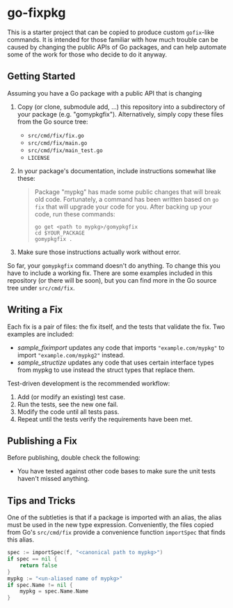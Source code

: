 go-fixpkg
=========

This is a starter project that can be copied to produce custom
`gofix`-like commands.  It is intended for those familiar with how much
trouble can be caused by changing the public APIs of Go packages, and
can help automate some of the work for those who decide to do it anyway.

Getting Started
---------------

Assuming you have a Go package with a public API that is changing

1.	Copy (or clone, submodule add, ...) this repository into a
	subdirectory of your package (e.g. "gomypkgfix").  Alternatively,
	simply copy these files from the Go source tree:
	- `src/cmd/fix/fix.go`
	- `src/cmd/fix/main.go`
	- `src/cmd/fix/main_test.go`
	- `LICENSE`
2.	In your package's documentation, include instructions somewhat
	like these:
	
	> Package "mypkg" has made some public changes that will break old
	> code.  Fortunately, a command has been written based on `go fix`
	> that will upgrade your code for you.  After backing up your code,
	> run these commands:
	>
	> ```
	> go get <path to mypkg>/gomypkgfix
	> cd $YOUR_PACKAGE
	> gomypkgfix .
	> ```
3.	Make sure those instructions actually work without error.

So far, your `gomypkgfix` command doesn't do anything.  To change this
you have to include a working fix.  There are some examples included in
this repository (or there will be soon), but you can find more in the Go
source tree under `src/cmd/fix`.

Writing a Fix
-------------

Each fix is a pair of files: the fix itself, and the tests that validate the
fix.  Two examples are included:

- *sample_fiximport* updates any code that imports `"example.com/mypkg"` to
  import `"example.com/mypkg2"` instead.
- *sample_structize* updates any code that uses certain interface types from
  mypkg to use instead the struct types that replace them.

Test-driven development is the recommended workflow:

1. Add (or modify an existing) test case.
2. Run the tests, see the new one fail.
3. Modify the code until all tests pass.
4. Repeat until the tests verify the requirements have been met.

Publishing a Fix
----------------

Before publishing, double check the following:

- You have tested against other code bases to make sure the unit tests haven't
  missed anything.

Tips and Tricks
---------------

One of the subtleties is that if a package is imported with an alias, the alias must be used in the new type expression.  Conveniently, the files copied from Go's `src/cmd/fix` provide a convenience function `importSpec` that finds this alias.

```go
spec := importSpec(f, "<canonical path to mypkg>")
if spec == nil {
	return false
}
mypkg := "<un-aliased name of mypkg>"
if spec.Name != nil {
	mypkg = spec.Name.Name
}
```
